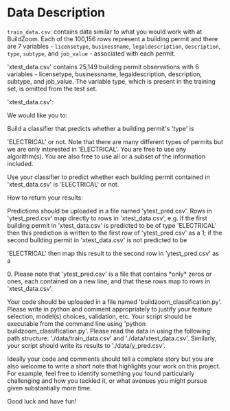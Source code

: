 # Data Description
`train_data.csv`: contains data similar to what you would work with at
BuildZoom. Each of the 100,156 rows represent a building permit and
there are 7 variables - `licensetype`, `businessname`, `legaldescription`,
`description`, `type`, `subtype`, and `job_value` - associated with each permit.

\'xtest_data.csv\' contains 25,149 building permit observations with 6
variables - licensetype, businessname, legaldescription, description,
subtype, and job_value. The variable type, which is present in the
training set, is omitted from the test set.

\'xtest_data.csv\':

We would like you to:

Build a classifier that predicts whether a building permit\'s \'type\'
is

\'ELECTRICAL\' or not. Note that there are many different types of
permits but we are only interested in \'ELECTRICAL\'. You are free to
use any algorithm(s). You are also free to use all or a subset of the
information included.

Use your classifier to predict whether each building permit contained in
\'xtest_data.csv\' is \'ELECTRICAL\' or not.

How to return your results:

Predictions should be uploaded in a file named \'ytest_pred.csv\'. Rows
in \'ytest_pred.csv\' map directly to rows in \'xtest_data.csv\', e.g.
if the first building permit in \'xtest_data.csv\' is predicted to be of
type \'ELECTRICAL\' then this prediction is written to the first row of
\'ytest_pred.csv\' as a 1; if the second building permit in
\'xtest_data.csv\' is not predicted to be

\'ELECTRICAL\' then map this result to the second row in
\'ytest_pred.csv\' as a

0\. Please note that \'ytest_pred.csv\' is a file that contains \*only\*
zeros or ones, each contained on a new line, and that these rows map to
rows in \'xtest_data.csv\'.

Your code should be uploaded in a file named
\'buildzoom_classification.py\'. Please write in python and comment
appropriately to justify your feature selection, model(s) choices,
validation, etc. Your script should be executable from the command line
using \'python buildzoom_classification.py\'. Please read the data in
using the following path structure: \'./data/train_data.csv\' and
\'./data/xtest_data.csv\'. Similarly, your script should write its
results to \'./data/y_pred.csv\'.

Ideally your code and comments should tell a complete story but you are
also welcome to write a short note that highlights your work on this
project. For example, feel free to identify something you found
particularly challenging and how you tackled it, or what avenues you
might pursue given substantially more time.

Good luck and have fun!
